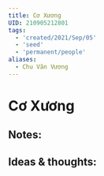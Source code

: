 ```yaml
---
title: Cơ Xương
UID: 210905212801
tags:
  - 'created/2021/Sep/05'
  - 'seed'
  - 'permanent/people'
aliases:
  - Chu Văn Vương
---
```

# Cơ Xương

## Notes:


## Ideas & thoughts:
